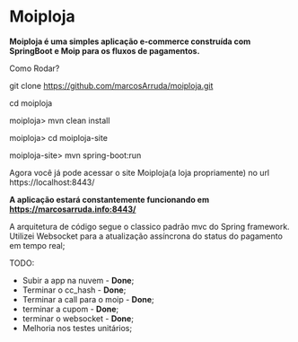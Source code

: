# Moiploja
**Moiploja é uma simples aplicação e-commerce construída com SpringBoot e Moip para os fluxos de pagamentos.**

Como Rodar?

git clone https://github.com/marcosArruda/moiploja.git

cd moiploja

moiploja> mvn clean install

moiploja> cd moiploja-site

moiploja-site> mvn spring-boot:run

Agora você já pode acessar o site Moiploja(a loja propriamente) no url https://localhost:8443/


**A aplicação estará constantemente funcionando em https://marcosarruda.info:8443/**

A arquitetura de código segue o classico padrão mvc do Spring framework. Utilizei Websocket para a atualização assíncrona
do status do pagamento em tempo real;



TODO:
- Subir a app na nuvem - **Done**;
- Terminar o cc_hash - **Done**;
- Terminar a call para o moip - **Done**;
- terminar a cupom - **Done**;
- terminar o websocket - **Done**;
- Melhoria nos testes unitários;


